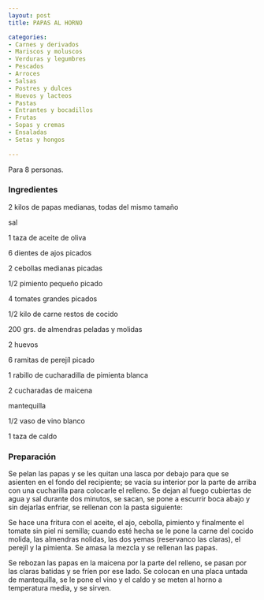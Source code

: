 ```yaml
---
layout: post
title: PAPAS AL HORNO

categories:
- Carnes y derivados
- Mariscos y moluscos
- Verduras y legumbres
- Pescados
- Arroces
- Salsas
- Postres y dulces
- Huevos y lacteos
- Pastas
- Entrantes y bocadillos
- Frutas
- Sopas y cremas
- Ensaladas
- Setas y hongos
 
---
```

Para 8 personas.

<h3>Ingredientes</h3>

2 kilos de papas medianas, todas del mismo tamaño

sal

1 taza de aceite de oliva

6 dientes de ajos picados

2 cebollas medianas picadas

1/2 pimiento pequeño picado

4 tomates grandes picados

1/2 kilo de carne restos de cocido

200 grs. de almendras peladas y molidas

2 huevos

6 ramitas de perejíl picado

1 rabillo de cucharadilla de pimienta blanca

2 cucharadas de maicena

mantequilla

1/2 vaso de vino blanco

1 taza de caldo

<h3>Preparación</h3>

Se pelan las papas y se les quitan una lasca por debajo para que se asienten en el fondo del recipiente; se vacía su interior por la parte de arriba con una cucharilla para colocarle el relleno. Se dejan al fuego cubiertas de agua y sal durante dos minutos, se sacan, se pone a escurrir boca abajo y sin dejarlas enfriar, se rellenan con la pasta siguiente:

Se hace una fritura con el aceite, el ajo, cebolla, pimiento y finalmente el tomate sin piel ni semilla; cuando esté hecha se le pone la carne del cocido molida, las almendras nolidas, las dos yemas (reservanco las claras), el perejíl y la pimienta. Se amasa la mezcla y se rellenan las papas.

Se rebozan las papas en la maicena por la parte del relleno, se pasan por las claras batidas y se fríen por ese lado. Se colocan en una placa untada de mantequilla, se le pone el vino y el caldo y se meten al horno a temperatura media, y se sirven.

